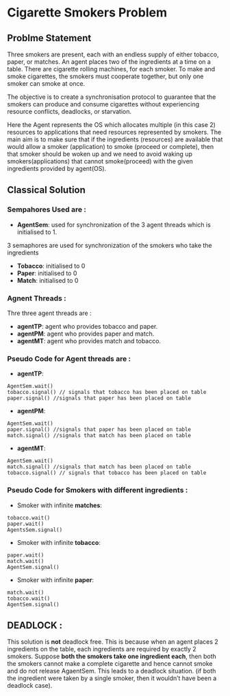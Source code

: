 # Cigarette Smokers Problem
## Problme Statement 
Three smokers are present, each with an endless supply of either tobacco, paper, or matches. An agent places two of the ingredients at a time on a table. There are cigarette rolling machines, for each smoker. To make and smoke cigarettes, the smokers must cooperate together, but only one smoker can smoke at once.

The objective is to create a synchronisation protocol to guarantee that the smokers can produce and consume cigarettes without experiencing resource conflicts, deadlocks, or starvation.

Here the Agent represents the OS which allocates multiple (in this case 2) resources to applications that need resources represented by smokers. 
The main aim is to make sure that if the ingredients (resources) are available that would allow a smoker (application) to smoke (proceed or complete), then that smoker should be woken up and we need to avoid waking up smokers(applications) that cannot smoke(proceed) with the given ingredients provided by agent(OS). 

## Classical Solution

### Sempahores Used are :

- **AgentSem**: used for synchronization of the 3 agent threads which is initialised to 1. 

3 semaphores are used for  synchronization of the smokers who take the ingredients 

- **Tobacco**: initialised to 0
- **Paper**: initialised to 0
- **Match**: initialised to 0

### Agnent Threads :

Thre three agent threads are :

- **agentTP**: agent who provides tobacco and paper. 
- **agentPM**: agent who provides paper and match. 
- **agentMT**: agent who provides match and tobacco. 

### Pseudo Code for Agent threads are :

- **agentTP**:
```
AgentSem.wait()
tobacco.signal() // signals that tobacco has been placed on table
paper.signal() //signals that paper has been placed on table
```
- **agentPM**:
```
AgentSem.wait()
paper.signal() //signals that paper has been placed on table
match.signal() //signals that match has been placed on table
```
- **agentMT**:
```
AgentSem.wait()
match.signal() //signals that match has been placed on table
tobacco.signal() // signals that tobacco has been placed on table
```
### Pseudo Code for Smokers with different ingredients :

- Smoker with infinite **matches**:
```
tobacco.wait()
paper.wait()
AgentsSem.signal()

```
- Smoker with infinite **tobacco**: 
```
paper.wait()
match.wait()
AgentSem.signal()

```
- Smoker with infinite **paper**:
```
match.wait() 
tobacco.wait() 
AgentSem.signal() 

```
## DEADLOCK :
This solution is **not** deadlock free. This is because when an agent places 2 ingredients on the table, each ingredients are required by exactly 2 smokers. Suppose **both the smokers take one ingredient each**, then both the smokers cannot make a complete cigarette and hence cannot smoke and do not release AgaentSem. This leads to a deadlock situation. (if both the ingredient were taken by a single smoker, then it wouldn’t have been a deadlock case). 
